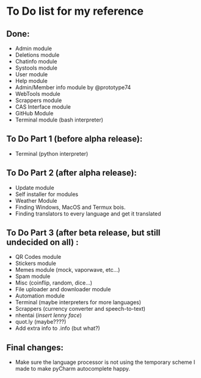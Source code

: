 # To Do list for my reference

## Done:
 - Admin module
 - Deletions module
 - Chatinfo module
 - Systools module
 - User module
 - Help module
 - Admin/Member info module by @prototype74
 - WebTools module
 - Scrappers module
 - CAS Interface module
 - GitHub Module
 - Terminal module (bash interpreter)

## To Do Part 1 (before alpha release):
 - Terminal (python interpreter)

## To Do Part 2 (after alpha release):
 - Update module
 - Self installer for modules
 - Weather Module
 - Finding Windows, MacOS and Termux bois.
 - Finding translators to every language and get it translated

## To Do Part 3 (after beta release, but still undecided on all) :
 - QR Codes module
 - Stickers module
 - Memes module (mock, vaporwave, etc...)
 - Spam module
 - Misc (coinflip, random, dice...)
 - File uploader and downloader module
 - Automation module
 - Terminal (maybe interpreters for more languages)
 - Scrappers (currency converter and speech-to-text)
 - nhentai (*insert lenny face*)
 - quot.ly (maybe????)
 - Add extra info to .info (but what?)

## Final changes:
 - Make sure the language processor is not using the temporary scheme I made to make pyCharm autocomplete happy.
 